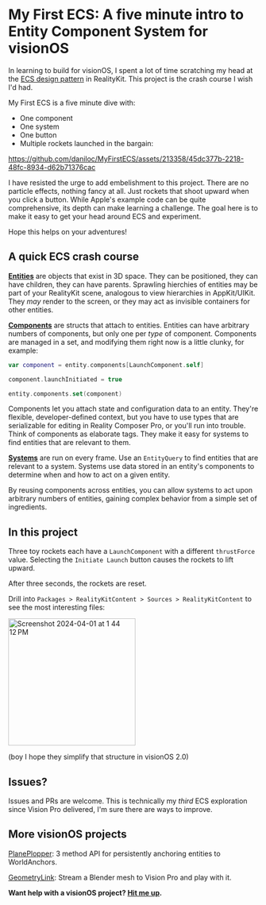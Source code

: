 # My First ECS: A five minute intro to Entity Component System for visionOS

In learning to build for visionOS, I spent a lot of time scratching my head at the [ECS design pattern](https://developer.apple.com/documentation/visionOS/understanding-the-realitykit-modular-architecture) in RealityKit. This project is the crash course I wish I'd had.

My First ECS is a five minute dive with:

- One component
- One system
- One button
- Multiple rockets launched in the bargain:

https://github.com/daniloc/MyFirstECS/assets/213358/45dc377b-2218-48fc-8934-d62b71376cac

I have resisted the urge to add embelishment to this project. There are no particle effects, nothing fancy at all. Just rockets that shoot upward when you click a button. While Apple's example code can be quite comprehensive, its depth can make learning a challenge. The goal here is to make it easy to get your head around ECS and experiment.

Hope this helps on your adventures!

## A quick ECS crash course

**[Entities](https://developer.apple.com/documentation/realitykit/entity)** are objects that exist in 3D space. They can be positioned, they can have children, they can have parents. Sprawling hierchies of entities may be part of your RealityKit scene, analogous to view hierarchies in AppKit/UIKit. They *may* render to the screen, or they may act as invisible containers for other entities.

**[Components](https://developer.apple.com/documentation/realitykit/component)** are structs that attach to entities. Entities can have arbitrary numbers of components, but only one per _type_ of component. Components are managed in a set, and modifying them right now is a little clunky, for example:

```swift
var component = entity.components[LaunchComponent.self]

component.launchInitiated = true

entity.components.set(component)
```

Components let you attach state and configuration data to an entity. They're flexible, developer-defined context, but you have to use types that are serializable for editing in Reality Composer Pro, or you'll run into trouble. Think of components as elaborate tags. They make it easy for systems to find entities that are relevant to them.

**[Systems](https://developer.apple.com/documentation/realitykit/system)** are run on every frame. Use an `EntityQuery` to find entities that are relevant to a system. Systems use data stored in an entity's components to determine when and how to act on a given entity.

By reusing components across entities, you can allow systems to act upon arbitrary numbers of entities, gaining complex behavior from a simple set of ingredients.

## In this project

Three toy rockets each have a `LaunchComponent` with a different `thrustForce` value. Selecting the `Initiate Launch` button causes the rockets to lift upward.

After three seconds, the rockets are reset.

Drill into `Packages > RealityKitContent > Sources > RealityKitContent` to see the most interesting files:

<img width="256" alt="Screenshot 2024-04-01 at 1 44 12 PM" src="https://github.com/daniloc/MyFirstECS/assets/213358/6ab59fb0-4a2e-462a-9372-d0016c3dad5f">

(boy I hope they simplify that structure in visionOS 2.0)

## Issues?

Issues and PRs are welcome. This is technically my _third_ ECS exploration since Vision Pro delivered, I'm sure there are ways to improve.

## More visionOS projects

[PlanePlopper](https://github.com/daniloc/PlanePlopper): 3 method API for persistently anchoring entities to WorldAnchors.

[GeometryLink](https://github.com/daniloc/GeometryLink): Stream a Blender mesh to Vision Pro and play with it.

**Want help with a visionOS project? [Hit me up](https://visionprototypes.com).**
